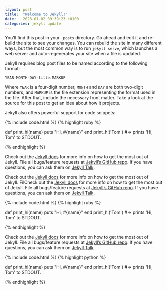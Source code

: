 ```yaml
---
layout: post
title:  "Welcome to Jekyll!"
date:   2023-01-02 09:39:23 +0100
categories: jekyll update
---
```

You’ll find this post in your `_posts` directory. Go ahead and edit it and re-build the site to see your changes. You can rebuild the site in many different ways, but the most common way is to run `jekyll serve`, which launches a web server and auto-regenerates your site when a file is updated.

Jekyll requires blog post files to be named according to the following format:

`YEAR-MONTH-DAY-title.MARKUP`

Where `YEAR` is a four-digit number, `MONTH` and `DAY` are both two-digit numbers, and `MARKUP` is the file extension representing the format used in the file. After that, include the necessary front matter. Take a look at the source for this post to get an idea about how it projects.

Jekyll also offers powerful support for code snippets:

{% include code.html %}
{% highlight ruby %}

def print_hi(name)
  puts "Hi, #{name}"
end
print_hi('Tom')
#=> prints 'Hi, Tom' to STDOUT.

{% endhighlight %}

Check out the [Jekyll docs][jekyll-docs] for more info on how to get the most out of Jekyll. File all bugs/feature requests at [Jekyll’s GitHub repo][jekyll-gh]. If you have questions, you can ask them on [Jekyll Talk][jekyll-talk].

Check out the [Jekyll docs][jekyll-docs] for more info on how to get the most out of Jekyll. FilCheck out the [Jekyll docs][jekyll-docs] for more info on how to get the most out of Jekyll. File all bugs/feature requests at [Jekyll’s GitHub repo][jekyll-gh]. If you have questions, you can ask them on [Jekyll Talk][jekyll-talk].

{% include code.html %}
{% highlight ruby %}

def print_hi(name)
  puts "Hi, #{name}"
end
print_hi('Tom')
#=> prints 'Hi, Tom' to STDOUT.

{% endhighlight %}

Check out the [Jekyll docs][jekyll-docs] for more info on how to get the most out of Jekyll. File all bugs/feature requests at [Jekyll’s GitHub repo][jekyll-gh]. If you have questions, you can ask them on [Jekyll Talk][jekyll-talk].

{% include code.html %}
{% highlight python %}

def print_hi(name)
  puts "Hi, #{name}"
end
print_hi('Tom')
#=> prints 'Hi, Tom' to STDOUT.

{% endhighlight %}




[jekyll-docs]: https://jekyllrb.com/docs/home
[jekyll-gh]:   https://github.com/jekyll/jekyll
[jekyll-talk]: https://talk.jekyllrb.com/

